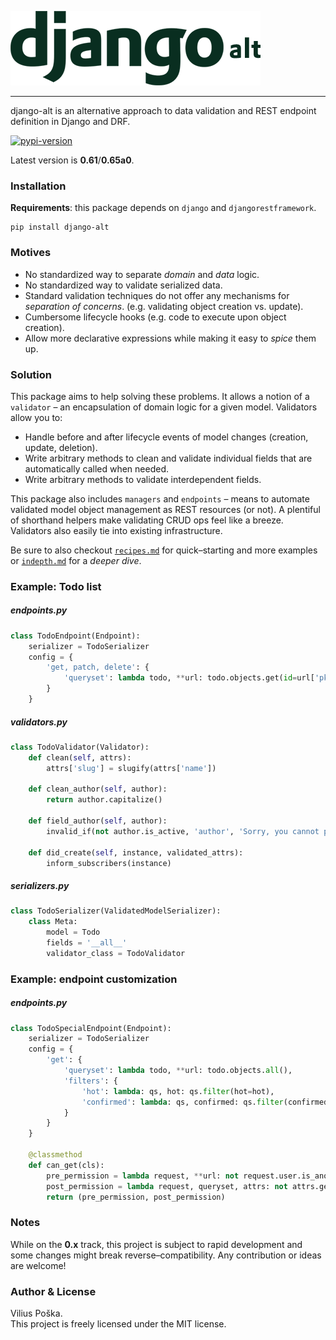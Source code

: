 ![logo]

-----

django-alt is an alternative approach to data validation and 
REST endpoint definition in Django and DRF.

[![pypi-version]][pypi]

Latest version is **0.61**/**0.65a0**.

### Installation
**Requirements**: this package depends on `django` and `djangorestframework`.
```
pip install django-alt
```

### Motives
- No standardized way to separate *domain* and *data* logic.
- No standardized way to validate serialized data.
- Standard validation techniques do not offer any mechanisms for *separation of concerns*. 
(e.g. validating object creation vs. update).
- Cumbersome lifecycle hooks (e.g. code to execute upon object creation).
- Allow more declarative expressions while making it easy to *spice* them up.

### Solution

This package aims to help solving these problems. It allows a notion of a
`validator` &ndash; an encapsulation of domain logic for a given model.
Validators allow you to:
 - Handle before and after lifecycle events of model changes (creation, update, deletion).
 - Write arbitrary methods to clean and validate individual fields that are automatically called when needed.
 - Write arbitrary methods to validate interdependent fields.
  
This package also includes `managers` and `endpoints` &ndash; means to automate 
validated model object management as REST resources (or not). A plentiful of
shorthand helpers make validating CRUD ops feel like a breeze. Validators also easily tie into existing infrastructure. 
 
Be sure to also 
checkout [`recipes.md`](https://github.com/poskadesign/django-alt/blob/master/docs/recipes.md) 
for quick&ndash;starting and more examples
or [`indepth.md`](https://github.com/poskadesign/django-alt/blob/master/docs/indepth.md)
for a *deeper dive*.

### Example: Todo list 
##### endpoints.py
```python
class TodoEndpoint(Endpoint):
    serializer = TodoSerializer
    config = {
        'get, patch, delete': {
            'queryset': lambda todo, **url: todo.objects.get(id=url['pk'])
        }
    }
```
##### validators.py
```python
class TodoValidator(Validator):
    def clean(self, attrs):
        attrs['slug'] = slugify(attrs['name'])
        
    def clean_author(self, author):
        return author.capitalize()
        
    def field_author(self, author):
        invalid_if(not author.is_active, 'author', 'Sorry, you cannot post')
            
    def did_create(self, instance, validated_attrs):
        inform_subscribers(instance)
```

##### serializers.py
```python
class TodoSerializer(ValidatedModelSerializer):
    class Meta:
        model = Todo
        fields = '__all__'
        validator_class = TodoValidator
```

### Example: endpoint customization
##### endpoints.py
```python
class TodoSpecialEndpoint(Endpoint):
    serializer = TodoSerializer
    config = {
        'get': {
            'queryset': lambda todo, **url: todo.objects.all(),
            'filters': {
                'hot': lambda: qs, hot: qs.filter(hot=hot),
                'confirmed': lambda: qs, confirmed: qs.filter(confirmed=confirmed)
            }
        }
    }
    
    @classmethod
    def can_get(cls):
        pre_permission = lambda request, **url: not request.user.is_anonymous
        post_permission = lambda request, queryset, attrs: not attrs.get('confirmed', False)
        return (pre_permission, post_permission)
```

### Notes
While on the **0.x** track, this project is subject to rapid
development and some changes might break reverse&ndash;compatibility.
Any contribution or ideas are welcome!

### Author & License
Vilius Poška.  
This project is freely licensed under the MIT license.  

[logo]: docs/logo-small.png "django-alt logo"
[pypi-version]: https://img.shields.io/pypi/v/django_alt.svg
[pypi]: https://pypi.python.org/pypi/django-alt
